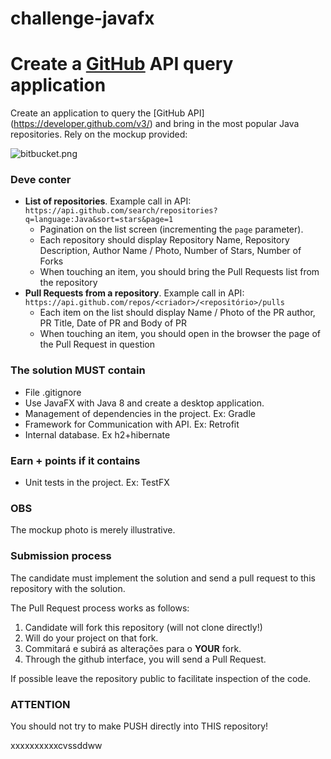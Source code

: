 # challenge-javafx

# Create a [GitHub](https://github.com) API query application #

Create an application to query the [GitHub API] (https://developer.github.com/v3/) and bring in the most popular Java repositories. Rely on the mockup provided:

![bitbucket.png](https://bitbucket.org/repo/bApLBb/images/1070562783-bitbucket.png)
### **Deve conter** ###

- __List of repositories__. Example call in API: `https://api.github.com/search/repositories?q=language:Java&sort=stars&page=1`
  * Pagination on the list screen (incrementing the `page` parameter).
  * Each repository should display Repository Name, Repository Description, Author Name / Photo, Number of Stars, Number of Forks
  * When touching an item, you should bring the Pull Requests list from the repository
- __Pull Requests from a repository__. Example call in API: `https://api.github.com/repos/<criador>/<repositório>/pulls`
  * Each item on the list should display Name / Photo of the PR author, PR Title, Date of PR and Body of PR
  * When touching an item, you should open in the browser the page of the Pull Request in question

### **The solution MUST contain** ##

* File .gitignore
* Use JavaFX with Java 8 and create a desktop application.
* Management of dependencies in the project. Ex: Gradle
* Framework for Communication with API. Ex:  Retrofit
* Internal database. Ex h2+hibernate

### **Earn + points if it contains** ###

* Unit tests in the project. Ex: TestFX

### **OBS** ###

The mockup photo is merely illustrative.
 

### **Submission process** ###

The candidate must implement the solution and send a pull request to this repository with the solution.

The Pull Request process works as follows:

1. Candidate will fork this repository (will not clone directly!)
2. Will do your project on that fork.
3. Commitará e subirá as alterações para o __YOUR__ fork.
4. Through the github interface, you will send a Pull Request.

If possible leave the repository public to facilitate inspection of the code.

### **ATTENTION** ###

You should not try to make PUSH directly into THIS repository!

xxxxxxxxxxcvssddww
